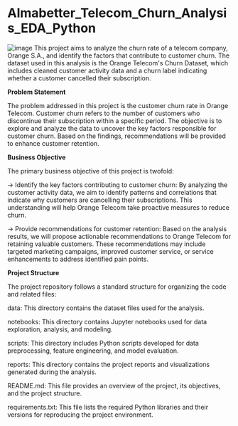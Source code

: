 # Almabetter_Telecom_Churn_Analysis_EDA_Python
![image](https://github.com/Abhisek358/Almabetter_Telecom_Churn_Analysis_EDA_Python/assets/132153121/d7f1b903-85b5-4a8b-8d7c-4f06f43bc690)
This project aims to analyze the churn rate of a telecom company, Orange S.A., and identify the factors that contribute to customer churn. The dataset used in this analysis is the Orange Telecom's Churn Dataset, which includes cleaned customer activity data and a churn label indicating whether a customer cancelled their subscription.

**Problem Statement**

The problem addressed in this project is the customer churn rate in Orange Telecom. Customer churn refers to the number of customers who discontinue their subscription within a specific period. The objective is to explore and analyze the data to uncover the key factors responsible for customer churn. Based on the findings, recommendations will be provided to enhance customer retention.

**Business Objective**

The primary business objective of this project is twofold:

-> Identify the key factors contributing to customer churn: By analyzing the customer activity data, we aim to identify patterns and correlations that indicate why customers are cancelling their subscriptions. This understanding will help Orange Telecom take proactive measures to reduce churn.

-> Provide recommendations for customer retention: Based on the analysis results, we will propose actionable recommendations to Orange Telecom for retaining valuable customers. These recommendations may include targeted marketing campaigns, improved customer service, or service enhancements to address identified pain points.

**Project Structure**

The project repository follows a standard structure for organizing the code and related files:

data: This directory contains the dataset files used for the analysis.

notebooks: This directory contains Jupyter notebooks used for data exploration, analysis, and modeling.

scripts: This directory includes Python scripts developed for data preprocessing, feature engineering, and model evaluation.

reports: This directory contains the project reports and visualizations generated during the analysis.

README.md: This file provides an overview of the project, its objectives, and the project structure.

requirements.txt: This file lists the required Python libraries and their versions for reproducing the project environment.
